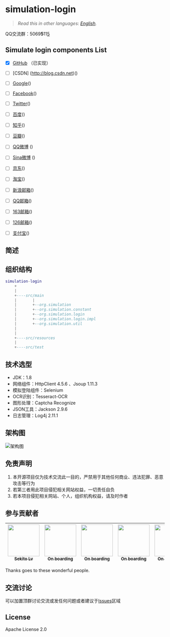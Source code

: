# simulation-login

> *Read this in other languages: [English](README-en.md).*

QQ交流群：5069**5**11<u>5</u>

## Simulate login components List

- [x] [GitHub](https://www.github.com) （已实现）
- [ ] [CSDN] (http://blog.csdn.net)()
- [ ] [Google](https://www.google.com)()
- [ ] [Facebook](https://www.facebook.com)()
- [ ] [Twitter](https://twitter.com)()
- [ ] [百度](https://www.baidu.com)()
- [ ] [知乎](https://www.zhihu.com/#signin)()
- [ ] [豆瓣](https://accounts.douban.com/login?redir=https://m.douban.com/)()
- [ ] [QQ微博](http://w.t.qq.com/touch) ()
- [ ] [Sina微博](https://passport.weibo.cn/signin/login?entry=mweibo&res=wel&wm=3349&r=http%3A%2F%2Fm.weibo.cn%2F%3Fjumpfrom%3Dwapv4%26tip%3D1) ()
- [ ] [京东](http://www.jd.com/)()
- [ ] [淘宝](https://www.taobao.com/)()
- [ ] [新浪邮箱](http://mail.sina.com.cn/)()
- [ ] [QQ邮箱](https://mail.qq.com/cgi-bin/loginpage)()
- [ ] [163邮箱](http://smart.mail.163.com/?dv=smart)()
- [ ] [126邮箱](http://smart.mail.126.com/?dv=smart)()
- [ ] [支付宝](https://www.alipay.com/)()


## 简述


## 组织结构

``` lua
simulation-login
    +
    |
    +----src/main
    |       |
    |       +--org.simulation
    |       +--org.simulation.constant
    |       +--org.simulation.login
    |       +--org.simulation.login.impl
    |       +--org.simulation.util
    |
    |
    +----src/resources
    |
    +----src/test

```


## 技术选型

- JDK：1.8
- 网络组件：HttpClient 4.5.6 、Jsoup 1.11.3
- 模拟登陆组件：Selenium
- OCR识别：Tesseract-OCR
- 图形处理：Captcha Recognize
- JSON工具：Jackson 2.9.6
- 日志管理：Log4j 2.11.1


## 架构图
![架构图]()


## 免责声明
1. 本开源项目仅为技术交流此一目的，严禁用于其他任何商业、违法犯罪、恶意攻击等行为
2. 若第三者用此项目侵犯相关网站权益，一切责任自负
3. 若本项目侵犯相关网站、个人，组织机构权益，请及时作者


## 参与贡献者
<!-- ALL-CONTRIBUTORS-LIST:START - Do not remove or modify this section -->
<!-- prettier-ignore -->

| [<img src="https://avatars1.githubusercontent.com/u/25427352?s=460&v=4" width="100px;"/><br /><sub><b>Sekito Lv</b></sub>](https://github.com/bluetata)<br /> | [<img src="https://avatars1.githubusercontent.com/u/9919?s=200&v=4" width="100px;"/><br /><sub><b>On boarding</b></sub>](#)<br />| [<img src="https://avatars1.githubusercontent.com/u/9919?s=200&v=4" width="100px;"/><br /><sub><b>On boarding</b></sub>](#)<br /> | [<img src="https://avatars1.githubusercontent.com/u/9919?s=200&v=4" width="100px;"/><br /><sub><b>On boarding</b></sub>](#)<br /> | [<img src="https://avatars1.githubusercontent.com/u/9919?s=200&v=4" width="100px;"/><br /><sub><b>On boarding</b></sub>](#)<br /> | [<img src="https://avatars1.githubusercontent.com/u/9919?s=200&v=4" width="100px;"/><br /><sub><b>On boarding</b></sub>](#)<br /> | [<img src="https://avatars1.githubusercontent.com/u/9919?s=200&v=4" width="100px;"/><br /><sub><b>On boarding</b></sub>](#)<br />
| :---: | :---: | :---: | :---: | :---: | :---: | :---: |

<!-- ALL-CONTRIBUTORS-LIST:END -->
Thanks goes to these wonderful people.

## 交流讨论
可以加置顶群讨论交流或发任何问题或者建议于[Issues](https://github.com/bluetata/simulation-login/issues)区域

## License
Apache License 2.0